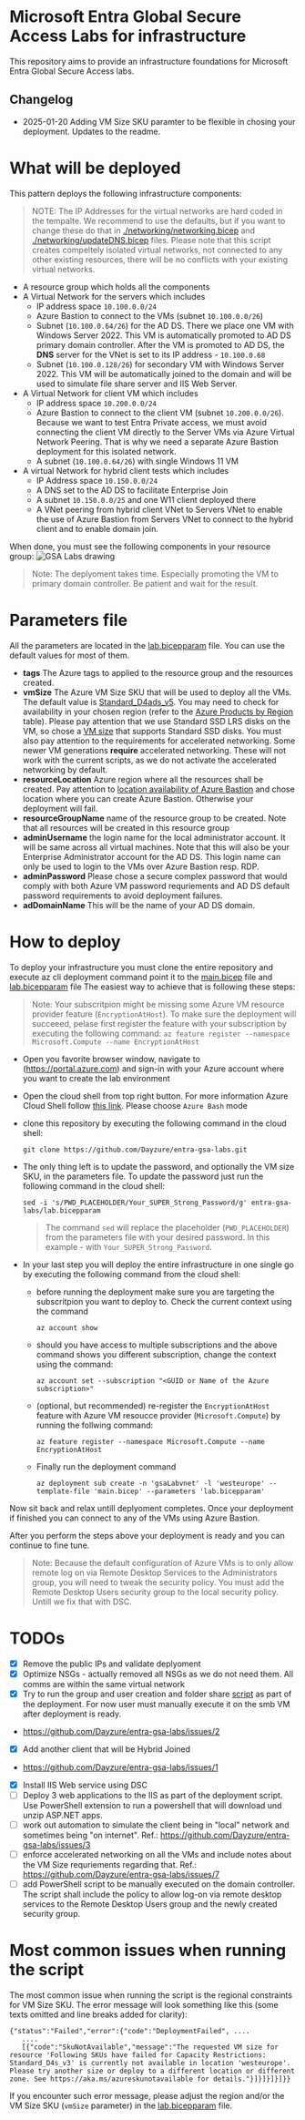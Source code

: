 # Microsoft Entra Global Secure Access Labs for infrastructure
This repository aims to provide an infrastructure foundations for Microsoft Entra Global Secure Access labs.

## Changelog
- 2025-01-20 Adding VM Size SKU paramter to be flexible in chosing your deployment. Updates to the readme.

# What will be deployed
This pattern deploys the following infrastructure components:

> NOTE: The IP Addresses for the virtual networks are hard coded in the tempalte. We recommend to use the defaults, but if you want to change these do that in [./networking/networking.bicep](./networking/networking.bicep) and [./networking/updateDNS.bicep](./networking/updateDNS.bicep) files. Please note that this script creates compeltely isolated virtual networks, not connected to any other existing resources, there will be no conflicts with your existing virtual networks.

* A resource group which holds all the components
* A Virtual Network for the servers which includes
  * IP address space `10.100.0.0/24`
  * Azure Bastion to connect to the VMs (subnet `10.100.0.0/26`)
  * Subnet (`10.100.0.64/26`) for the AD DS. There we place one VM with Windows Server 2022. This VM is automatically promoted to AD DS primary domain controller. After the VM is promoted to AD DS, the **DNS** server for the VNet is set to its IP address - `10.100.0.68`
  * Subnet (`10.100.0.128/26`) for secondary VM with Windows Server 2022. This VM will be automatically joined to the domain and will be used to simulate file share server and IIS Web Server.
* A Virtual Network for client VM which includes
  * IP address space `10.200.0.0/24`
  * Azure Bastion to connect to the client VM (subnet `10.200.0.0/26`). Because we want to test Entra Private access, we must avoid connecting the client VM directly to the Server VMs via Azure Virtual Network Peering. That is why we need a separate Azure Bastion deployment for this isolated network.
  * A subnet (`10.100.0.64/26`) with single Windows 11 VM
* A virtual Network for hybrid client tests which includes
  * IP Address space `10.150.0.0/24`
  * A DNS set to the AD DS to facilitate Enterprise Join
  * A subnet `10.150.0.0/25` and one W11 client deployed there
  * A VNet peering from hybrid client VNet to Servers VNet to enable the use of Azure Bastion from Servers VNet to connect to the hybrid client and to enable domain join.

When done, you must see the following components in your resource group:
![GSA Labs drawing](./media/gsa-lab-resources.png "GSA Labs drawing")

> Note: The deplyoment takes time. Especially promoting the VM to primary domain controller. Be patient and wait for the result. 

# Parameters file
All the parameters are located in the [lab.bicepparam](./lab.bicepparam) file. You can use the default values for most of them.

* **tags** The Azure tags to applied to the resource group and the resources created.
* **vmSize** The Azure VM Size SKU that will be used to deploy all the VMs. The default value is [Standard_D4ads_v5](https://learn.microsoft.com/en-us/azure/virtual-machines/sizes/general-purpose/dasv5-series?tabs=sizebasic). You may need to check for availability in your chosen region (refer to the [Azure Products by Region](https://azure.microsoft.com/en-us/explore/global-infrastructure/products-by-region/table) table). Please pay attention that we use Standard SSD LRS disks on the VM, so chose a [VM size](https://learn.microsoft.com/en-us/azure/virtual-machines/sizes/overview) that supports Standard SSD disks. You must also pay attention to the requirements for accelerated networking. Some newer VM generations **require** accelerated networking. These will not work with the current scripts, as we do not activate the accelerated networking by default.
* **resourceLocation**  Azure region where all the resources shall be created. Pay attention to [location availability of Azure Bastion](https://azure.microsoft.com/en-us/explore/global-infrastructure/products-by-region/table) and chose location where you can create Azure Bastion. Otherwise your deployment will fail.
* **resourceGroupName** name of the resource group to be created. Note that all resources will be created in this resource group
* **adminUsername** the login name for the local administrator account. It will be same across all virtual machines. Note that this will also be your Enterprise Administrator account for the AD DS. This login name can only be used to login to the VMs over Azure Bastion resp. RDP. 
* **adminPassword** Please chose a secure complex password that would comply with both Azure VM password requriements and AD DS default password requirements to avoid deployment failures.
* **adDomainName** This will be the name of your AD DS domain. 

# How to deploy
To deploy your infrastructure you must clone the entire repository and execute az cli deployment command point it to the [main.bicep](./main.bicep) file and [lab.bicepparam](./lab.bicepparam) file
The easiest way to achieve that is following these steps:
> Note: Your subscritpion might be missing some Azure VM resource provider feature (`EncryptionAtHost`). To make sure the deployment will succeeed, pelase first register the feature with your subscription by executing the following command: `az feature register --namespace Microsoft.Compute --name EncryptionAtHost`

* Open you favorite browser window, navigate to (https://portal.azure.com) and sign-in with your Azure account where you want to create the lab environment
* Open the cloud shell from top right button. For more information Azure Cloud Shell follow [this link](https://learn.microsoft.com/en-us/azure/cloud-shell/overview). Please choose `Azure Bash` mode
* clone this repository by executing the following command in the cloud shell:
   ```
   git clone https://github.com/Dayzure/entra-gsa-labs.git
   ```
* The only thing left is to update the password, and optionally the VM size SKU, in the parameters file. To update the password just run the following command in the cloud shell:
  ```
  sed -i 's/PWD_PLACEHOLDER/Your_SUPER_Strong_Password/g' entra-gsa-labs/lab.bicepparam
  ```
  > The command `sed` will replace the placeholder (`PWD_PLACEHOLDER`) from the parameters file with your desired password. In this example - with `Your_SUPER_Strong_Password`.

* In your last step you will deploy the entire infrastructure in one single go by executing the following command from the cloud shell:
  * before running the deployment make sure you are targeting the subscritpion you want to deploy to. Check the current context using the command
    ```
    az account show
    ```
  * should you have access to multiple subscriptions and the above command shows you different subscription, change the context using the command:
    ```
    az account set --subscription "<GUID or Name of the Azure subscription>"
    ```
  * (optional, but recommended) re-register the `EncryptionAtHost` feature with Azure VM resoucce provider (`Microsoft.Compute`) by running the follwing command:
    ```
    az feature register --namespace Microsoft.Compute --name EncryptionAtHost
    ```
  * Finally run the deployment command
    ```
    az deployment sub create -n 'gsaLabvnet' -l 'westeurope' --template-file 'main.bicep' --parameters 'lab.bicepparam'
    ```

Now sit back and relax untill deplyoment completes.
Once your deployment if finished you can connect to any of the VMs using Azure Bastion. 

After you perform the steps above your deployment is ready and you can continue to fine tune.

> Note: Because the default configuration of Azure VMs is to only allow remote log on via Remote Desktop Services to the Administrators group, you will need to tweak the security policy. You must add the Remote Desktop Users security group to the local security policy. Untill we fix that with DSC.

# TODOs
- [X] Remove the public IPs and validate deplyoment
- [X] Optimize NSGs - actually removed all NSGs as we do not need them. All comms are within the same virtual network
- [X] Try to run the group and user creation and folder share [script](./PoSH/CreateFileShare.ps1) as part of the deployment. For now user must manually execute it on the smb VM after deployment is ready. 
 - https://github.com/Dayzure/entra-gsa-labs/issues/2
- [X] Add another client that will be Hybrid Joined 
 - https://github.com/Dayzure/entra-gsa-labs/issues/1
 - [X] Install IIS Web service using DSC
 - [ ] Deploy 3 web applications to the IIS as part of the deployment script. Use PowerShell extension to run a powershell that will download und unzip ASP.NET apps.
 - [ ] work out automation to simulate the client being in "local" network and sometimes being "on internet". Ref.: https://github.com/Dayzure/entra-gsa-labs/issues/3
 - [ ] enforce accelerated networking on all the VMs and include notes about the VM Size requriements regarding that. Ref.: https://github.com/Dayzure/entra-gsa-labs/issues/7
 - [ ] add PowerShell script to be manually executed on the domain controller. The script shall include the policy to allow log-on via remote desktop services to the Remote Desktop Users group and the newly created security group.
 
# Most common issues when running the script
The most common issue when running the script is the regional constraints for VM Size SKU. The error message will look something like this (some texts omitted and line breaks added for clarity):
```
{"status":"Failed","error":{"code":"DeploymentFailed", ....
   .... 
   [{"code":"SkuNotAvailable","message":"The requested VM size for resource 'Following SKUs have failed for Capacity Restrictions: Standard_D4s_v3' is currently not available in location 'westeurope'. Please try another size or deploy to a different location or different zone. See https://aka.ms/azureskunotavailable for details."}]}]}]}]}}
```
If you encounter such error message, please adjust the region and/or the VM Size SKU (`vmSize` parameter) in the [lab.bicepparam](https://github.com/Dayzure/entra-gsa-labs/blob/189ee41c0208e8cf82a431f295946b3e145a115e/lab.bicepparam#L10) file.
